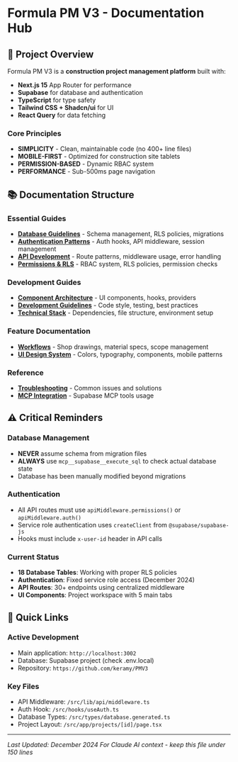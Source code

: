 # Formula PM V3 - Documentation Hub

## 🚀 Project Overview

Formula PM V3 is a **construction project management platform** built with:
- **Next.js 15** App Router for performance
- **Supabase** for database and authentication  
- **TypeScript** for type safety
- **Tailwind CSS + Shadcn/ui** for UI
- **React Query** for data fetching

### Core Principles
- **SIMPLICITY** - Clean, maintainable code (no 400+ line files)
- **MOBILE-FIRST** - Optimized for construction site tablets
- **PERMISSION-BASED** - Dynamic RBAC system
- **PERFORMANCE** - Sub-500ms page navigation

## 📚 Documentation Structure

### Essential Guides
- [**Database Guidelines**](./DATABASE-GUIDELINES.md) - Schema management, RLS policies, migrations
- [**Authentication Patterns**](./AUTHENTICATION-PATTERNS.md) - Auth hooks, API middleware, session management
- [**API Development**](./API-PATTERNS.md) - Route patterns, middleware usage, error handling
- [**Permissions & RLS**](./PERMISSIONS-RLS.md) - RBAC system, RLS policies, permission checks

### Development Guides  
- [**Component Architecture**](./COMPONENT-ARCHITECTURE.md) - UI components, hooks, providers
- [**Development Guidelines**](./DEVELOPMENT-GUIDELINES.md) - Code style, testing, best practices
- [**Technical Stack**](./TECHNICAL-STACK.md) - Dependencies, file structure, environment setup

### Feature Documentation
- [**Workflows**](./WORKFLOWS.md) - Shop drawings, material specs, scope management
- [**UI Design System**](./UI-DESIGN-SYSTEM.md) - Colors, typography, components, mobile patterns

### Reference
- [**Troubleshooting**](./TROUBLESHOOTING.md) - Common issues and solutions
- [**MCP Integration**](./MCP-INTEGRATION.md) - Supabase MCP tools usage

## ⚠️ Critical Reminders

### Database Management
- **NEVER** assume schema from migration files
- **ALWAYS** use `mcp__supabase__execute_sql` to check actual database state
- Database has been manually modified beyond migrations

### Authentication
- All API routes must use `apiMiddleware.permissions()` or `apiMiddleware.auth()`
- Service role authentication uses `createClient` from `@supabase/supabase-js`
- Hooks must include `x-user-id` header in API calls

### Current Status
- **18 Database Tables**: Working with proper RLS policies
- **Authentication**: Fixed service role access (December 2024)
- **API Routes**: 30+ endpoints using centralized middleware
- **UI Components**: Project workspace with 5 main tabs

## 🔗 Quick Links

### Active Development
- Main application: `http://localhost:3002`
- Database: Supabase project (check .env.local)
- Repository: `https://github.com/keramy/PMV3`

### Key Files
- API Middleware: `/src/lib/api/middleware.ts`
- Auth Hook: `/src/hooks/useAuth.ts`
- Database Types: `/src/types/database.generated.ts`
- Project Layout: `/src/app/projects/[id]/page.tsx`

---
*Last Updated: December 2024*
*For Claude AI context - keep this file under 150 lines*